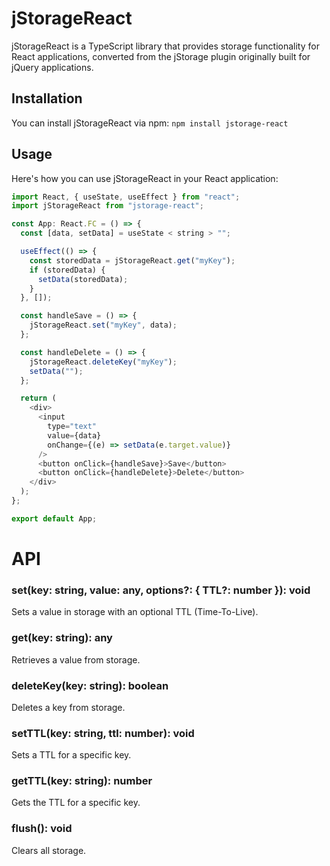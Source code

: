 # jStorageReact

jStorageReact is a TypeScript library that provides storage functionality for React applications, converted from the jStorage plugin originally built for jQuery applications.

## Installation

You can install jStorageReact via npm:
`npm install jstorage-react`

## Usage

Here's how you can use jStorageReact in your React application:

```javascript
import React, { useState, useEffect } from "react";
import jStorageReact from "jstorage-react";

const App: React.FC = () => {
  const [data, setData] = useState < string > "";

  useEffect(() => {
    const storedData = jStorageReact.get("myKey");
    if (storedData) {
      setData(storedData);
    }
  }, []);

  const handleSave = () => {
    jStorageReact.set("myKey", data);
  };

  const handleDelete = () => {
    jStorageReact.deleteKey("myKey");
    setData("");
  };

  return (
    <div>
      <input
        type="text"
        value={data}
        onChange={(e) => setData(e.target.value)}
      />
      <button onClick={handleSave}>Save</button>
      <button onClick={handleDelete}>Delete</button>
    </div>
  );
};

export default App;
```

# API

### set(key: string, value: any, options?: { TTL?: number }): void

Sets a value in storage with an optional TTL (Time-To-Live).

### get(key: string): any

Retrieves a value from storage.

### deleteKey(key: string): boolean

Deletes a key from storage.

### setTTL(key: string, ttl: number): void

Sets a TTL for a specific key.

### getTTL(key: string): number

Gets the TTL for a specific key.

### flush(): void

Clears all storage.
